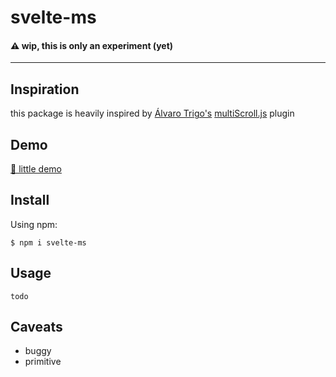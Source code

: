 # svelte-ms

#### ⚠️ wip, this is only an experiment (yet)

-------

## Inspiration
this package is heavily inspired by [Álvaro Trigo's](https://twitter.com/imac2) [multiScroll.js](https://github.com/alvarotrigo/multiscroll.js) plugin

## Demo
[🌻 little demo](https://svelte.dev/repl/5ab08a05f56442eaad4170633d3b83de?version=3.30.1)

## Install
Using npm:

```$ npm i svelte-ms```

## Usage
```todo```

## Caveats
- buggy
- primitive
